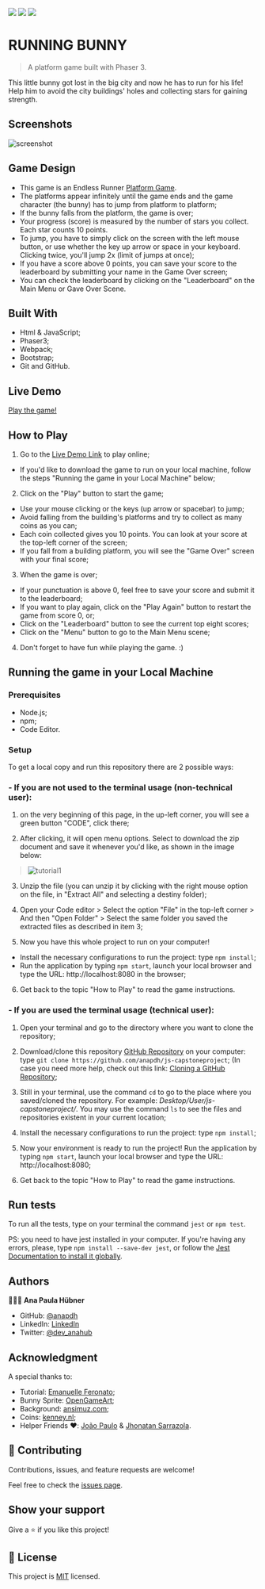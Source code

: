 ![](https://img.shields.io/badge/Microverse-blueviolet) ![](https://img.shields.io/badge/JavaScript-yellow) ![](https://img.shields.io/badge/Phaser3-pink)


# RUNNING BUNNY

> A platform game built with Phaser 3.

This little bunny got lost in the big city and now he has to run for his life! Help him to avoid the city buildings' holes and collecting stars for gaining strength.

## Screenshots

![screenshot](/assets/screenshot.png)

## Game Design

- This game is an Endless Runner [Platform Game](https://en.wikipedia.org/wiki/Platform_game).
- The platforms appear infinitely until the game ends and the game character (the bunny) has to jump from platform to platform;
- If the bunny falls from the platform, the game is over;
- Your progress (score) is measured by the number of stars you collect. Each star counts 10 points.
- To jump, you have to simply click on the screen with the left mouse button, or use whether the key up arrow or space in your keyboard. Clicking twice, you'll jump 2x (limit of jumps at once);
- If you have a score above 0 points, you can save your score to the leaderboard by submitting your name in the Game Over screen;
- You can check the leaderboard by clicking on the "Leaderboard" on the Main Menu or Gave Over Scene.

## Built With

- Html & JavaScript;
- Phaser3;
- Webpack;
- Bootstrap;
- Git and GitHub.

## Live Demo
[Play the game!](https://admiring-einstein-87e3c5.netlify.app/)

## How to Play

1. Go to the [Live Demo Link](https://admiring-einstein-87e3c5.netlify.app/) to play online;
  - If you'd like to download the game to run on your local machine, follow the steps "Running the game in your Local Machine" below;
2. Click on the "Play" button to start the game;
  - Use your mouse clicking or the keys (up arrow or spacebar) to jump;
  - Avoid falling from the building's platforms and try to collect as many coins as you can;
  - Each coin collected gives you 10 points. You can look at your score at the top-left corner of the screen;
  - If you fall from a building platform, you will see the "Game Over" screen with your final score;
3. When the game is over;
  - If your punctuation is above 0, feel free to save your score and submit it to the leaderboard;
  - If you want to play again, click on the "Play Again" button to restart the game from score 0, or;
  - Click on the "Leaderboard" button to see the current top eight scores;
  - Click on the "Menu" button to go to the Main Menu scene;
4. Don't forget to have fun while playing the game. :)

## Running the game in your Local Machine
### Prerequisites

- Node.js;
- npm;
- Code Editor.

### Setup

To get a local copy and run this repository there are 2 possible ways:

### - If you are not used to the terminal usage (non-technical user):

1. on the very beginning of this page, in the up-left corner, you will see a green button "CODE", click there;

2. After clicking, it will open menu options. Select to download the zip document and save it whenever you'd like, as shown in the image below:
>![tutorial1](/assets/tutorial1.png)

3. Unzip the file (you can unzip it by clicking with the right mouse option on the file, in "Extract All" and selecting a destiny folder);

4. Open your Code editor > Select the option "File" in the top-left corner > And then "Open Folder" > Select the same folder you saved the extracted files as described in item 3;

5. Now you have this whole project to run on your computer!
- Install the necessary configurations to run the project: type `npm install`;
- Run the application by typing ```npm start```, launch your local browser and type the URL: http://localhost:8080 in the browser;

6. Get back to the topic "How to Play" to read the game instructions.

### - If you are used the terminal usage (technical user):

1. Open your terminal and go to the directory where you want to clone the repository;

2. Download/clone this repository [GitHub Repository](https://github.com/anapdh/js-capstoneproject) on your computer: type `git clone https://github.com/anapdh/js-capstoneproject`;
(In case you need more help, check out this link: [Cloning a GitHub Repository](https://docs.github.com/en/github/creating-cloning-and-archiving-repositories/cloning-a-repository);

3. Still in your terminal, use the command `cd` to go to the place where you saved/cloned the repository. For example: _Desktop/User/js-capstoneproject/_. You may use the command `ls` to see the files and repositories existent in your current location;

4. Install the necessary configurations to run the project: type `npm install`;

5. Now your environment is ready to run the project! Run the application by typing ```npm start```, launch your local browser and type the URL: http://localhost:8080;

6. Get back to the topic "How to Play" to read the game instructions.

## Run tests

To run all the tests, type on your terminal the command `jest` or `npm test`.

PS: you need to have jest installed in your computer. If you're having any errors, please, type ```npm install --save-dev jest```, or follow the [Jest Documentation to install it globally](https://archive.jestjs.io/docs/en/22.x/getting-started.html#running-from-command-line).

## Authors

👩🏼‍💻 **Ana Paula Hübner**

- GitHub: [@anapdh](https://github.com/anapdh)
- LinkedIn: [LinkedIn](https://www.linkedin.com/in/anapdh)
- Twitter: [@dev_anahub](https://twitter.com/dev_anahub)

## Acknowledgment
A special thanks to:

- Tutorial: [Emanuelle Feronato](https://www.emanueleferonato.com/tag/endless-runner/);
- Bunny Sprite: [OpenGameArt](https://opengameart.org/content/bunny-sprite);
- Background: [ansimuz.com](https://ansimuz.com/site/);
- Coins: [kenney.nl](https://www.kenney.nl/assets);
- Helper Friends ❤️: [João Paulo](https://github.com/jpdf00) & [Jhonatan Sarrazola](https://github.com/jssarrazolaa).

## 🤝 Contributing

Contributions, issues, and feature requests are welcome!

Feel free to check the [issues page](https://github.com/anapdh/js-capstoneproject/issues).

## Show your support

Give a ⭐️ if you like this project!

## 📝 License

This project is [MIT](https://github.com/anapdh/js-capstoneproject/blob/feature/running-bunny/LICENSE.md) licensed.